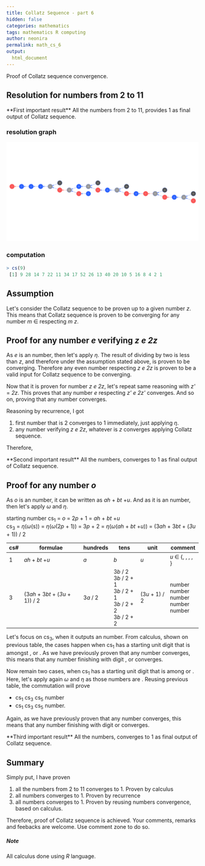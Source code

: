 ```yaml
---
title: Collatz Sequence - part 6
hidden: false
categories: mathematics
tags: mathematics R computing 
author: neonira
permalink: math_cs_6
output:
  html_document
---
```

Proof of Collatz sequence convergence. 

## Resolution for numbers from 2 to 11

<span class='do'>
**First important result**  
All the numbers from 2 to 11, provides 1 as final output of Collatz sequence. 
</span>

### resolution graph
![The resolution graph](/images/maths/collatz/2-11serie.png)

### computation 
```r
> cs(9)
 [1] 9 28 14 7 22 11 34 17 52 26 13 40 20 10 5 16 8 4 2 1
```

## Assumption

Let's consider the Collatz sequence to be proven up to a given number <cite class='kw'>z</cite>. This means that Collatz sequence is proven to be converging for any number <cite class='kw'>m</cite> &isin; <cite class='math_N'></cite> respecting <cite class='kw'>m</cite> <cite class='math_lt'></cite> <cite class='kw'>z</cite>. 

## Proof for any <cite class='kw even'></cite> number <cite class='kw'>e</cite> verifying <cite class='kw'>z</cite> <cite class='math_lt'></cite> <cite class='kw'>e</cite> <cite class='math_lt'></cite> <cite class='kw'>2z</cite>

As <cite class='kw'>e</cite> is an <cite class='kw even'></cite> number, then let's apply <cite class='kw'>&eta;</cite>. The result of dividing by two is less than <cite class='kw'>z</cite>, and therefore under the assumption stated above, is proven to be converging. Therefore any even number respecting <cite class='kw'>z</cite> <cite class='math_lt'></cite> <cite class='kw'>e</cite> <cite class='math_lt'></cite> <cite class='kw'>2z</cite> is proven to be a valid input for Collatz sequence to be converging.  

Now that it is proven for <cite class='kw even'></cite> number <cite class='kw'>z</cite> <cite class='math_lt'></cite> <cite class='kw'>e</cite> <cite class='math_lt'></cite> <cite class='kw'>2z</cite>, let's repeat same reasoning with <cite class='kw'>z'</cite> = <cite class='kw'>2z</cite>. This proves that any <cite class='kw even'></cite> number <cite class='kw'>e</cite> respecting <cite class='kw'>z'</cite> <cite class='math_lt'></cite> <cite class='kw'>e</cite> <cite class='math_lt'></cite> <cite class='kw'>2z'</cite> converges. And so on, proving that any <cite class='kw even'></cite> number converges.

Reasoning by recurrence, I got
1. first <cite class='kw even'></cite> number that is 2 converges to 1 immediately, just applying <cite class='kw'>&eta;</cite>.  
1. any <cite class='kw even'></cite> number verifying <cite class='kw'>z</cite> <cite class='math_lt'></cite> <cite class='kw'>e</cite> <cite class='math_lt'></cite> <cite class='kw'>2z</cite>, whatever is <cite class='kw'>z</cite> converges applying Collatz sequence.

Therefore,

<span class='do'>
**Second important result**  
All the <cite class='kw even'></cite> numbers, converges to 1 as final output of Collatz sequence. 
</span>


## Proof for any <cite class='kw odd'></cite> number <cite class='kw'>o</cite>

As <cite class='kw'>o</cite> is an <cite class='kw odd'></cite> number, it can be written as <cite class='kw'>ah</cite> + <cite class='kw'>bt</cite> +<cite class='kw'>u</cite>. And as it is an <cite class='kw odd'></cite> number, then let's apply <cite class='kw'>&omega;</cite> and <cite class='kw'>&eta;</cite>. 

starting number cs<sub>1</sub> = <cite class='kw'>o</cite> = 2<cite class='kw'>p</cite> + 1 = <cite class='kw'>ah</cite> + <cite class='kw'>bt</cite> +<cite class='kw'>u</cite>  
cs<sub>3</sub> = <cite class='kw'>&eta;</cite>(<cite class='kw'>&omega;</cite>(s)) = <cite class='kw'>&eta;</cite>(<cite class='kw'>&omega;</cite>(2<cite class='kw'>p</cite> + 1)) = 3<cite class='kw'>p</cite> + 2 = <cite class='kw'>&eta;</cite>(<cite class='kw'>&omega;</cite>(<cite class='kw'>ah</cite> + <cite class='kw'>bt</cite> +<cite class='kw'>u</cite>)) = (3<cite class='kw'>ah</cite> + 3<cite class='kw'>bt</cite> + (<cite class='kw'>3u </cite>+ 1)) / 2    

<table>
<thead>
<tr>
<th>cs#</th><th>formulae</th><th>hundreds</th><th>tens</th><th>unit</th><th>comment</th>
</tr>
</thead>
<tbody>
<tr>
<td>1</td><td><cite class='kw'>ah</cite> + <cite class='kw'>bt</cite> +<cite class='kw'>u</cite></td><td><cite class='kw'>a</cite></td><td><cite class='kw'>b</cite></td><td><cite class='kw'>u</cite></td><td><cite class='kw'>u</cite> &isin; {<span class='digit digit1'></span>, <span class='digit digit3'></span>, <span class='digit digit5'></span>, <span class='digit digit7'></span>, <span class='digit digit9'></span>}</td></tr>

<tr><td>3</td><td>(3<cite class='kw'>ah</cite> + 3<cite class='kw'>bt</cite> + (<cite class='kw'>3u </cite>+ 1)) / 2</td><td>3<cite class='kw'>a</cite> / 2</td>
<td>
3<cite class='kw'>b</cite> / 2 <br>
3<cite class='kw'>b</cite> / 2 + 1<br>
3<cite class='kw'>b</cite> / 2 + 1<br>
3<cite class='kw'>b</cite> / 2 + 2<br>
3<cite class='kw'>b</cite> / 2 + 2<br>
</td>
<td>(3<cite class='kw'>u</cite> + 1) / 2</td>
<td>
<span class='digit digit1'></span> <cite class='arrow'></cite> <span class='digit digit2'></span>  <cite class='kw even'></cite> number<br>
<span class='digit digit3'></span> <cite class='arrow'></cite> <span class='digit digit5'></span> <cite class='kw odd'></cite> number<br>
<span class='digit digit5'></span> <cite class='arrow'></cite> <span class='digit digit8'></span> <cite class='kw even'></cite> number<br>
<span class='digit digit7'></span> <cite class='arrow'></cite> <span class='digit digit1'></span> <cite class='kw odd'></cite> number<br>
<span class='digit digit9'></span> <cite class='arrow'></cite> <span class='digit digit4'></span> <cite class='kw even'></cite> number<br>
</td></tr>
</tbody>
</table>


Let's focus on cs<sub>3</sub>, when it outputs an <cite class='kw even'></cite> number. From calculus, shown on previous table, the cases happen when cs<sub>1</sub> has a starting unit digit that is amongst <span class='digit digit1'></span>, <span class='digit digit5'></span> or <span class='digit digit9'></span>. As we have previously proven that any <cite class='kw even'></cite> number converges, this means that any <cite class='kw odd'></cite> number finishing with digit <span class='digit digit1'></span>, <span class='digit digit5'></span> or <span class='digit digit9'></span> converges.  

Now remain two cases, when cs<sub>1</sub> has a starting unit digit that is among <span class='digit digit3'></span> or <span class='digit digit7'></span>. Here, let's apply again <cite class='kw'>&omega;</cite> and <cite class='kw'>&eta;</cite> as those numbers are <cite class='kw odd'></cite>. Reusing previous table, the commutation will prove 
- cs<sub>1</sub> <span class='digit digit3'></span> <cite class='arrow'></cite> cs<sub>3</sub> <span class='digit digit5'></span> <cite class='arrow'></cite> cs<sub>5</sub><span class='digit digit8'></span> <cite class='kw even'></cite> number
- cs<sub>1</sub> <span class='digit digit7'></span> <cite class='arrow'></cite>  cs<sub>3</sub> <span class='digit digit1'></span> <cite class='arrow'></cite> cs<sub>5</sub><span class='digit digit2'></span> <cite class='kw even'></cite> number. 

Again, as we have previously proven that any <cite class='kw even'></cite> number converges, this means that any <cite class='kw odd'></cite> number finishing with digit <span class='digit digit3'></span> or <span class='digit digit7'></span> converges.

<span class='do'>
**Third important result**  
All the <cite class='kw odd'></cite> numbers, converges to 1 as final output of Collatz sequence. 
</span>


## Summary

Simply put, I have proven 

1. all the numbers from 2 to 11 converges to 1. Proven by calculus
2. all <cite class='kw even'></cite> numbers converges to 1. Proven by recurrence
3. all <cite class='kw odd'></cite> numbers converges to 1. Proven by reusing <cite class='kw even'></cite> numbers convergence, based on calculus. 

Therefore, proof of Collatz sequence is achieved. Your comments, remarks and feebacks are welcome. Use comment zone to do so. 


##### Note
All calculus done using <cite class='kw'>R</cite> language.


